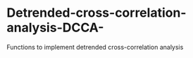 # Detrended-cross-correlation-analysis-DCCA-
Functions to implement detrended cross-correlation analysis
